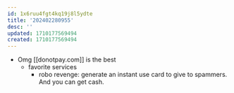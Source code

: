 ```yaml
---
id: 1x6ruu4fgt4kq19j8l5ydte
title: '202402280955'
desc: ''
updated: 1710177569494
created: 1710177569494
---
```

- Omg [[donotpay.com]] is the best
	- favorite services 
		- robo revenge: generate an instant use card to give to spammers. And you can get cash. 